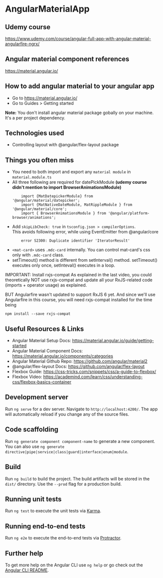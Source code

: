 
# AngularMaterialApp

## Udemy course

https://www.udemy.com/course/angular-full-app-with-angular-material-angularfire-ngrx/

## Angular material component references

https://material.angular.io/

## How to add angular material to your angular app

- Go to https://material.angular.io/
- Go to Guides > Getting started

**Note:** You don't install angular material package gobally on your machine. It's a per project dependency.

## Technologies used

 - Controlling layout with @angular/flex-layout package

## Things you often miss

 - You need to both import and export any `material module` in `material.module.ts`
 - All three following are required for datePickModule **(udemy course didn't mention to import BrowserAnimationsModule)**
    ```
        import {MatDatepickerModule} from '@angular/material/datepicker';
        import {MatNativeDateModule, MatRippleModule } from '@angular/material/core';
        import { BrowserAnimationsModule } from '@angular/platform-browser/animations';
    ```
- Add `skipLibCheck: true` in `tsconfig.json > compilerOptions`.  
  This avoids following error, while using EventEmitter from @angular/core
    ```
        error S2300: Duplicate identifier 'IteratorResult'
    ```
- `<mat-card>` uses `.mdc-card` internally. You can control mat-card's css only with `.mdc-card` class.
- setTimeout() method is different from setInterval() method. setTimeout() executes only once, setInteval() executes in a loop.

IMPORTANT: Install rxjs-compat
As explained in the last video, you could theoretically NOT use rxjs-compat  and update all your RxJS-related code (imports + operator usage) as explained.

BUT Angularfire wasn't updated to support RxJS 6 yet. And since we'll use Angularfire in this course, you will need rxjs-compat  installed for the time being

```
npm install --save rxjs-compat 
```
    
## Useful Resources & Links
 - Angular Material Setup Docs: https://material.angular.io/guide/getting-started
 - Angular Material Component Docs: https://material.angular.io/components/categories
 - Angular Material Github Repo: https://github.com/angular/material2
 - @angular/flex-layout Docs: https://github.com/angular/flex-layout
 - Flexbox Guide: https://css-tricks.com/snippets/css/a-guide-to-flexbox/
 - Flexbox Video: https://academind.com/learn/css/understanding-css/flexbox-basics-container
## Development server

Run `ng serve` for a dev server. Navigate to `http://localhost:4200/`. The app will automatically reload if you change any of the source files.

## Code scaffolding

Run `ng generate component component-name` to generate a new component. You can also use `ng generate directive|pipe|service|class|guard|interface|enum|module`.

## Build

Run `ng build` to build the project. The build artifacts will be stored in the `dist/` directory. Use the `--prod` flag for a production build.

## Running unit tests

Run `ng test` to execute the unit tests via [Karma](https://karma-runner.github.io).

## Running end-to-end tests

Run `ng e2e` to execute the end-to-end tests via [Protractor](http://www.protractortest.org/).

## Further help

To get more help on the Angular CLI use `ng help` or go check out the [Angular CLI README](https://github.com/angular/angular-cli/blob/master/README.md).
